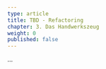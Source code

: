 ```yaml
---
type: article
title: TBD - Refactoring
chapter: 3. Das Handwerkszeug
weight: 0
published: false
---
```


...
